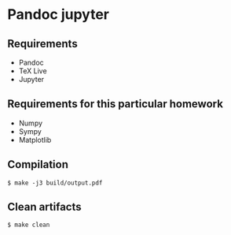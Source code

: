 # Pandoc jupyter

## Requirements

- Pandoc
- TeX Live
- Jupyter

## Requirements for this particular homework

- Numpy
- Sympy
- Matplotlib

## Compilation

```shell
$ make -j3 build/output.pdf
```

## Clean artifacts

```shell
$ make clean
```
